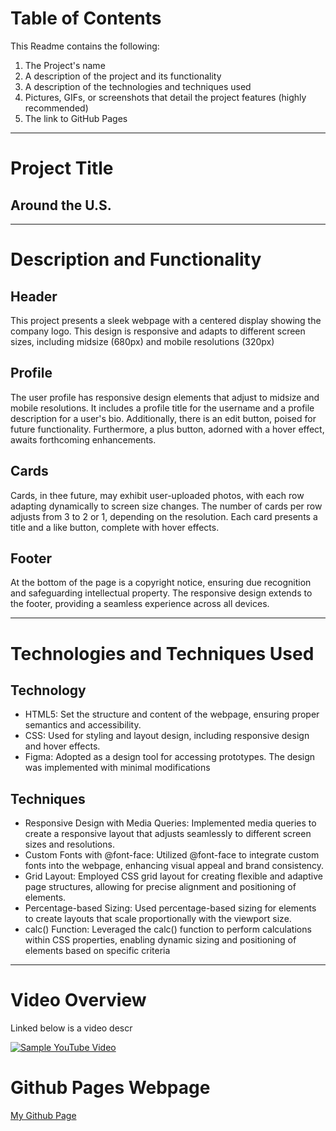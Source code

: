 # Table of Contents

This Readme contains the following:

1. The Project's name 
2. A description of the project and its functionality
3. A description of the technologies and techniques used
4. Pictures, GIFs, or screenshots that detail the project features (highly
recommended)
5. The link to GitHub Pages

---

# Project Title 

## Around the U.S.

---

# Description and Functionality

## Header
This project presents a sleek webpage with a centered display showing the company logo. This design is responsive and adapts to different screen sizes, including midsize (680px) and mobile resolutions (320px)

## Profile 
The user profile has responsive design elements that adjust to midsize and mobile resolutions. It includes a profile title for the username and a profile description for a user's bio. Additionally, there is an edit button, poised for future functionality. Furthermore, a plus button, adorned with a hover effect, awaits forthcoming enhancements.

## Cards
Cards, in thee future, may exhibit user-uploaded photos, with each row adapting dynamically to screen size changes. The number of cards per row adjusts from 3 to 2 or 1, depending on the resolution. Each card presents a title and a like button, complete with hover effects.

## Footer
At the bottom of the page is a copyright notice, ensuring due recognition and safeguarding intellectual property. The responsive design extends to the footer, providing a seamless experience across all devices.

---

# Technologies and Techniques Used

## Technology
* HTML5: Set the structure and content of the webpage, ensuring proper semantics and accessibility.
* CSS: Used for styling and layout design, including responsive design and hover effects.
* Figma: Adopted as a design tool for accessing prototypes. The design was implemented with minimal modifications

## Techniques
* Responsive Design with Media Queries: Implemented media queries to create a responsive layout that adjusts seamlessly to different screen sizes and resolutions.
* Custom Fonts with @font-face: Utilized @font-face to integrate custom fonts into the webpage, enhancing visual appeal and brand consistency.
* Grid Layout: Employed CSS grid layout for creating flexible and adaptive page structures, allowing for precise alignment and positioning of elements.
* Percentage-based Sizing: Used percentage-based sizing for elements to create layouts that scale proportionally with the viewport size.
* calc() Function: Leveraged the calc() function to perform calculations within CSS properties, enabling dynamic sizing and positioning of elements based on specific criteria

---

# Video Overview

Linked below is a video descr

[![Sample YouTube Video](https://www.youtube.com/watch?v=dQw4w9WgXcQ)](https://www.youtube.com/watch?v=dQw4w9WgXcQ)



# Github Pages Webpage

[My Github Page](https://derrick-js.github.io)



